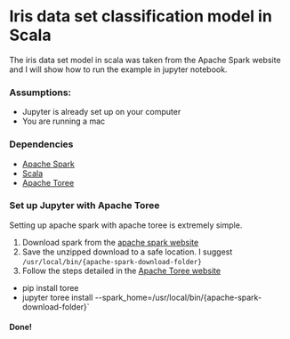 # Iris data set classification model in Scala
The iris data set model in scala was taken from the Apache Spark website and I will show how to run the example in jupyter notebook.

### Assumptions:
* Jupyter is already set up on your computer
* You are running a mac

### Dependencies
* [Apache Spark](https://spark.apache.org/downloads.html)
* [Scala](https://www.scala-lang.org/)
* [Apache Toree](https://toree.apache.org/docs/current/user/installation/) 

### Set up Jupyter with Apache Toree
Setting up apache spark with apache toree is extremely simple. 
1. Download spark from the [apache spark website](https://spark.apache.org/downloads.html) 
2. Save the unzipped download to a safe location. I suggest `/usr/local/bin/{apache-spark-download-folder}`
3. Follow the steps detailed in the [Apache Toree website](https://toree.apache.org/docs/current/user/installation/)
+    pip install toree
+    jupyter toree install --spark_home=/usr/local/bin/{apache-spark-download-folder}`

#### Done!
